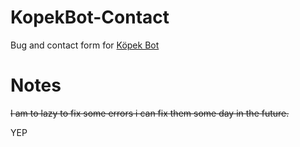 # KopekBot-Contact
Bug and contact form for [Köpek Bot](https://top.gg/bot/456119574165848075)

# Notes 

~~I am to lazy to fix some errors i can fix them some day in the future.~~

YEP
